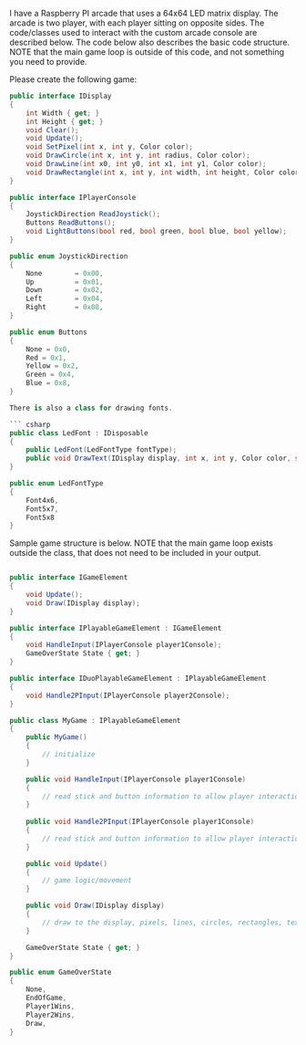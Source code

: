 I have a Raspberry PI arcade that uses a 64x64 LED matrix display. The arcade is two player, with each player sitting on opposite sides.
The code/classes used to interact with the custom arcade console are described below. The code below also describes the basic code structure.
NOTE that the main game loop is outside of this code, and not something you need to provide.

Please create the following game:

```csharp
public interface IDisplay
{
    int Width { get; }
    int Height { get; }
    void Clear();
    void Update();
    void SetPixel(int x, int y, Color color);
    void DrawCircle(int x, int y, int radius, Color color);
    void DrawLine(int x0, int y0, int x1, int y1, Color color);
    void DrawRectangle(int x, int y, int width, int height, Color color, Color? fillColor = null);
}

public interface IPlayerConsole
{
    JoystickDirection ReadJoystick();
    Buttons ReadButtons();
    void LightButtons(bool red, bool green, bool blue, bool yellow);
}

public enum JoystickDirection
{
    None        = 0x00,
    Up          = 0x01,
    Down        = 0x02,
    Left        = 0x04,
    Right       = 0x08,
}

public enum Buttons
{
    None = 0x0,
    Red = 0x1,
    Yellow = 0x2,
    Green = 0x4,
    Blue = 0x8,
}

There is also a class for drawing fonts.

``` csharp
public class LedFont : IDisposable
{
    public LedFont(LedFontType fontType);
    public void DrawText(IDisplay display, int x, int y, Color color, string text, int spacing = 0, bool vertical = false);
}

public enum LedFontType
{
    Font4x6,
    Font5x7,
    Font5x8
}
```

Sample game structure is below. NOTE that the main game loop exists outside the class, that does not need to be included in your output.

``` csharp

public interface IGameElement
{
    void Update();
    void Draw(IDisplay display);
}

public interface IPlayableGameElement : IGameElement
{
    void HandleInput(IPlayerConsole player1Console);
    GameOverState State { get; }
}

public interface IDuoPlayableGameElement : IPlayableGameElement
{
    void Handle2PInput(IPlayerConsole player2Console);
}

public class MyGame : IPlayableGameElement
{
    public MyGame()
    {
        // initialize
    }

    public void HandleInput(IPlayerConsole player1Console)
    {
        // read stick and button information to allow player interaction
    }
    
    public void Handle2PInput(IPlayerConsole player1Console)
    {
        // read stick and button information to allow player interaction
    }

    public void Update()
    {
        // game logic/movement
    }

    public void Draw(IDisplay display)
    {
        // draw to the display, pixels, lines, circles, rectangles, text.
    }

    GameOverState State { get; }
}

public enum GameOverState
{
    None,
    EndOfGame,
    Player1Wins,
    Player2Wins,
    Draw,
}
```